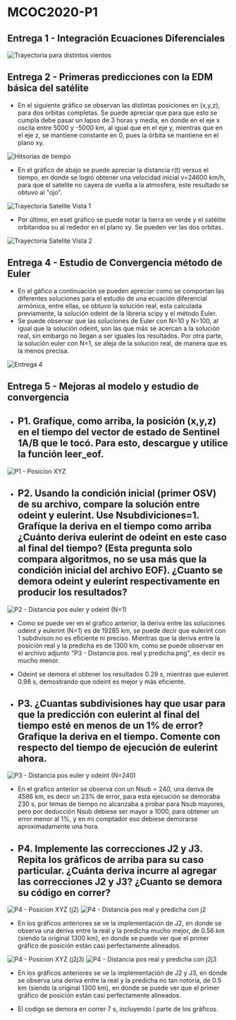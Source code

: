 # MCOC2020-P1

## Entrega 1 - Integración Ecuaciones Diferenciales

  ![Trayectoria para distintos vientos](https://user-images.githubusercontent.com/69213519/91117774-748d8480-e65d-11ea-8e32-74457769c927.png)

## Entrega 2 - Primeras predicciones con la EDM básica del satélite

+ En el siguiente gráfico se observan las distintas posiciones en (x,y,z), para dos orbitas completas. Se puede apreciar que para que esto se cumpla debe pasar un lapso de 3 horas y media, en donde en el eje x oscila entre 5000 y -5000 km, al igual que en el eje y, mientras que en el eje z, se mantiene constante en 0, pues la órbita se mantiene en el plano xy.

![Hitsorias de tiempo](https://user-images.githubusercontent.com/69213519/91517638-2f1ac280-e8bc-11ea-9473-9be9e4ed42f7.png)

+ En el gráfico de abajo se puede apreciar la distancia r(t) versus el tiempo, en donde se logró obtener una velocidad inicial v=24600 km/h, para que el satelite no cayera de vuelta a la atmosfera, este resultado se obtuvo al "ojo".

![Trayectoria Satelite Vista 1](https://user-images.githubusercontent.com/69213519/91517639-304bef80-e8bc-11ea-92d3-9e5011f18836.png)

+ Por último, en eset gráfico se puede notar la tierra en verde y el satélite orbitandoa su al rededor en el plano xy. Se pueden ver las dos orbitas. 

![Trayectoria Satelite Vista 2](https://user-images.githubusercontent.com/69213519/91517640-304bef80-e8bc-11ea-95fd-333097f535f7.png)

## Entrega 4 - Estudio de Convergencia método de Euler

  + En el gáfico a continuación se pueden apreciar como se comportan las diferentes soluciones para el estudio de una ecuación diferencial armónica, entre ellas, se obtuvo la solución real, esta calculada previamente, la solución odeint de la libreria scipy y el método Euler.
  +  Se puede observar que las soluciones de Euler con N=10 y N=100, al igual que la solución odeint, son las que más se acercan a la solución real, sin embargo no llegan a ser iguales los resultados. Por otra parte, la solución euler con N=1, se aleja de la solución real, de manera que es la menos precisa.

![ Entrega 4](https://user-images.githubusercontent.com/69213519/91795284-4246ce80-ebeb-11ea-84cd-84f077f5e68e.png)

## Entrega 5 - Mejoras al modelo y estudio de convergencia
  + ## P1. Grafíque, como arriba, la posición (x,y,z) en el tiempo del vector de estado de Sentinel 1A/B que le tocó. Para esto, descargue y utilice la función leer_eof.
  
![P1 - Posicion XYZ](https://user-images.githubusercontent.com/69213519/92385385-30cc5d80-f0e8-11ea-9c3d-8d51ac8a5252.png)

  + ## P2. Usando la condición inicial (primer OSV) de su archivo, compare la solución entre odeint y eulerint. Use Nsubdiviciones=1. Grafíque la deriva en el tiempo como arriba       ¿Cuánto deriva eulerint de odeint en este caso al final del tiempo? (Esta pregunta solo compara algoritmos, no se usa más que la condición inicial del archivo EOF). ¿Cuanto se   demora odeint y eulerint respectivamente en producir los resultados?
  
![P2 - Distancia pos  euler y odeint (N=1)](https://user-images.githubusercontent.com/69213519/92385387-31fd8a80-f0e8-11ea-9ee7-6c655904d73d.png)

   + Como se puede ver en el grafico anterior, la deriva entre las soluciones odeint y eulerint (N=1) es de 19285 km, se puede decir que eulerint con 1 subdivison no es eficiente ni preciso. Mientras que la deriva entre la posición real y la predicha es de 1300 km, como se puede observar en el archivo adjunto "P3 - Distancia pos. real y predicha.png", es decir es mucho menor.
   + Odeint se demora el obtener los resultados 0.29 s, mientras que eulerint 0.98 s, demostrando que odeint es mejor y más eficiente.

  + ## P3. ¿Cuantas subdivisiones hay que usar para que la predicción con eulerint al final del tiempo esté en menos de un 1% de error? Grafique la deriva en el tiempo. Comente con    respecto del tiempo de ejecución de eulerint ahora.
  
![P3 - Distancia pos  euler y odeint (N=240)](https://user-images.githubusercontent.com/69213519/92385389-32962100-f0e8-11ea-9275-c5d8e76880e7.png)

   +  En el grafico anterior se observa con un Nsub = 240, una deriva de 4586 km, es decir un 23% de error, para esta ejecución se demoraba 230 s, por temas de tiempo no alcanzaba a probar para Nsub mayores, pero por deducción Nsub debiese ser mayor a 1000, para obtener un error menor al 1%, y en mi comptador eso debiese demorarse aproximadamente una hora. 

  + ## P4. Implemente las correcciones J2 y J3. Repita los gráficos de arriba para su caso particular. ¿Cuánta deriva incurre al agregar las correcciones J2 y J3? ¿Cuanto se demora     su código en correr?

![P4 - Posicion XYZ (j2)](https://user-images.githubusercontent.com/69213519/92385393-332eb780-f0e8-11ea-8d3c-56f5e935aca7.png)
![P4 - Distancia pos  real y predicha con j2](https://user-images.githubusercontent.com/69213519/92385511-696c3700-f0e8-11ea-8193-058e7c99f1d7.png)

  + En los gráficos anteriores se ve la implementación de J2, en donde se observa una deriva entre la real y la predicha mucho mejor, de 0.56 km (siendo la original 1300 km), en donde se puede ver que el primer gráfico de posición están casi perfectamente alineados. 

![P4 - Posicion XYZ (j2j3) ](https://user-images.githubusercontent.com/69213519/92385394-33c74e00-f0e8-11ea-8f3f-b00739912dea.png)
![P4 - Distancia pos  real y predicha con j2j3](https://user-images.githubusercontent.com/69213519/92385521-6e30eb00-f0e8-11ea-876f-27bfe9419d7c.png)

  + En los gráficos anteriores se ve la implementación de J2 y J3, en donde se observa una deriva entre la real y la predicha no tan notoria, de 0.5 km (siendo la original 1300 km), en donde se puede ver que el primer gráfico de posición están casi perfectamente alineados.
  
  + El codigo se demora en correr 7 s, incluyendo l parte de los gráficos. 


